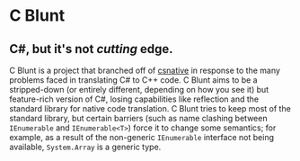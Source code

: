 # C Blunt

## C#, but it's not *cutting* edge.

C Blunt is a project that branched off of [csnative](https://github.com/User0332/csnative) in response to the many problems faced in translating C# to C++ code. C Blunt aims to be a stripped-down (or entirely different, depending on how you see it) but feature-rich version of C#, losing capabilities like reflection and the standard library for native code translation. C Blunt tries to keep most of the standard library, but certain barriers (such as name clashing between `IEnumerable` and `IEnumerable<T>`) force it to change some semantics; for example, as a result of the non-generic `IEnumerable` interface not being available, `System.Array` is a generic type.